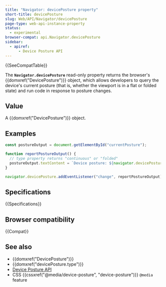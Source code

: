 ```yaml
---
title: "Navigator: devicePosture property"
short-title: devicePosture
slug: Web/API/Navigator/devicePosture
page-type: web-api-instance-property
status:
  - experimental
browser-compat: api.Navigator.devicePosture
sidebar:
  - apiref:
      - Device Posture API
---
```


{{SeeCompatTable}}

The **`Navigator.devicePosture`** read-only property returns the browser's {{domxref("DevicePosture")}} object, which allows developers to query the device's current posture (that is, whether the viewport is in a flat or folded state) and run code in response to posture changes.

## Value

A {{domxref("DevicePosture")}} object.

## Examples

```js
const postureOutput = document.getElementById("currentPosture");

function reportPostureOutput() {
  // type property returns "continuous" or "folded"
  postureOutput.textContent = `Device posture: ${navigator.devicePosture.type}`;
}

navigator.devicePosture.addEventListener("change", reportPostureOutput);
```

## Specifications

{{Specifications}}

## Browser compatibility

{{Compat}}

## See also

- {{domxref("DevicePosture")}}
- {{domxref("devicePosture.type")}}
- [Device Posture API](/en-US/docs/Web/API/Device_Posture_API)
- CSS {{cssxref("@media/device-posture", "device-posture")}} `@media` feature
